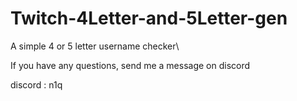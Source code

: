 # Twitch-4Letter-and-5Letter-gen
A simple 4 or 5 letter username checker\

If you have any questions, send me a message on discord

discord : n1q
